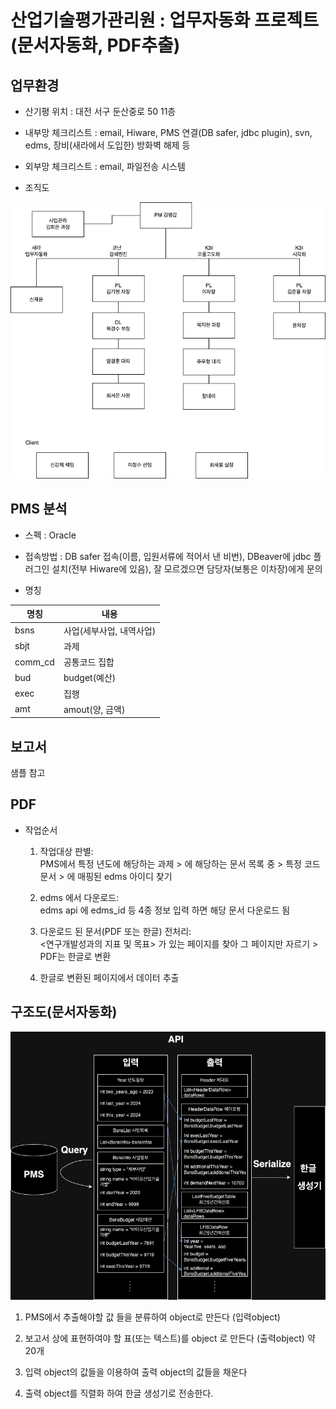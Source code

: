 # 산업기술평가관리원 : 업무자동화 프로젝트(문서자동화, PDF추출)

## 업무환경

- 산기평 위치 : 대전 서구 둔산중로 50 11층

- 내부망 체크리스트 : email, Hiware, PMS 연결(DB safer, jdbc plugin), svn, edms, 장비(새라에서 도입한) 방화벽 해제 등

- 외부망 체크리스트 : email, 파일전송 시스템

- 조직도

![Organization](./org_chart.png)


## PMS 분석

- 스펙 : Oracle

- 접속방법 : DB safer 접속(이름, 입원서류에 적어서 낸 비번), DBeaver에 jdbc 플러그인 설치(전부 Hiware에 있음), 잘 모르겠으면 담당자(보통은 이차장)에게 문의

- 명칭

|명칭|내용|
|---|---|
|bsns|사업(세부사업, 내역사업)|
|sbjt|과제|
|comm_cd|공통코드 집합|
|bud|budget(예산)|
|exec|집행|
|amt|amout(양, 금액)|


## 보고서 

샘플 참고


## PDF

- 작업순서

    1. 작업대상 판별:    
    PMS에서 특정 년도에 해당하는 과제 > 에 해당하는 문서 목록 중 > 특정 코드 문서 > 에 매핑된 edms 아이디 찾기

    2. edms 에서 다운로드:   
    edms api 에 edms_id 등 4종 정보 입력 하면 해당 문서 다운로드 됨

    3. 다운로드 된 문서(PDF 또는 한글) 전처리:   
    <연구개발성과의 지표 및 목표> 가 있는 페이지를 찾아 그 페이지만 자르기 > PDF는 한글로 변환

    4. 한글로 변환된 페이지에서 데이터 추출




## 구조도(문서자동화)

![구조도](./structure.drawio.png)

1. PMS에서 추출해야할 값 들을 분류하여 object로 만든다 (입력object)

2. 보고서 상에 표현하여야 할 표(또는 텍스트)를 object 로 만든다 (출력object) 약 20개

3. 입력 object의 값들을 이용하여 출력 object의 값들을 채운다

4. 출력 object를 직렬화 하여 한글 생성기로 전송한다.


